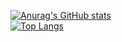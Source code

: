 [![Anurag's GitHub stats](https://github-readme-stats.vercel.app/api?username=polybones&show_icons=true&theme=dark)](https://github.com/anuraghazra/github-readme-stats)\
[![Top Langs](https://github-readme-stats.vercel.app/api/top-langs/?username=polybones&theme=dark)](https://github.com/anuraghazra/github-readme-stats)
